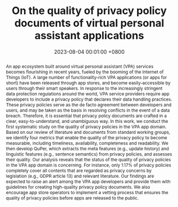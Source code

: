 ---
title:          "On the quality of privacy policy documents of virtual personal assistant applications"
date:           2023-08-04 00:01:00 +0800
selected:       false
pub:            "PETS'24:The 24th Privacy Enhancing Technologies Symposium"
pub_date:       "2024"
abstract: >-
  An app ecosystem built around virtual personal assistant (VPA) services becomes flourishing in recent years, fueled by the booming of the Internet of Things (IoT). A large number of functionality-rich VPA applications (or apps for short) have been released through app stores, and become easily-accessible by users through their smart speakers. In response to the increasingly stringent data protection regulations around the world, VPA service providers require app developers to include a privacy policy that declares their data handling practices. These privacy policies serve as the de facto agreement between developers and users, and may be taken as the basis in resolving conflicts in the event of a data breach. Therefore, it is essential that privacy policy documents are crafted in a clear, easy-to-understand, and unambiguous way. In this work, we conduct the first systematic study on the quality of privacy policies in the VPA app domain. Based on our review of literature and documents from standard working groups, we identify four metrics that enable the quality of the privacy policy to become measurable, including timeliness, availability, completeness and readability. We then develop QuPer, which extracts the meta features (e.g., update history) and linguistic features (e.g., sentence semantics) from privacy policies, and assesses their quality. Our analysis reveals that the status of the quality of privacy policies in the VPA app domain is concerning. For instance, only 1.17% of privacy policies completely cover all contents that are regarded as privacy concerns by legislation (e.g., GDPR article 13) and relevant literature. Our findings are expected to raise an alert among the VPA app developers and provide them with guidelines for creating high-quality privacy policy documents. We also encourage app store operators to implement a vetting process that ensures the quality of privacy policies before apps are released to the public.
cover:          /assets/images/covers/pets'24.jpg
authors:
- <strong>Chuan Yan</strong>
- Fuman Xie
- Mark Huasong Meng
- Yanjun Zhang
- Guangdong Bai
links:
  Paper: https://petsymposium.org/popets/2024/popets-2024-0028.pdf
---